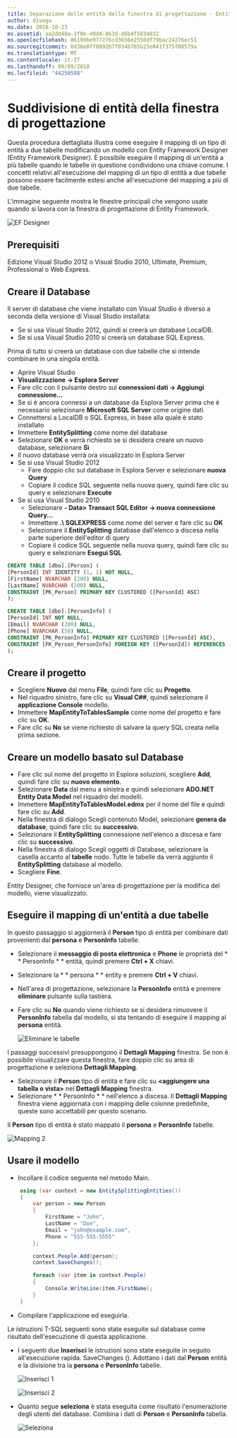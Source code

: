 ```yaml
---
title: Separazione delle entità della finestra di progettazione - Entity Framework 6
author: divega
ms.date: 2016-10-23
ms.assetid: aa2dd48a-1f0e-49dd-863d-d6b4f5834832
ms.openlocfilehash: 06199be977276cd3656e2550df79bac24276ec51
ms.sourcegitcommit: 0d36e8ff0892b7f034b765b15e041f375f88579a
ms.translationtype: MT
ms.contentlocale: it-IT
ms.lasthandoff: 09/09/2018
ms.locfileid: "44250598"
---
```

# <a name="designer-entity-splitting"></a>Suddivisione di entità della finestra di progettazione
Questa procedura dettagliata illustra come eseguire il mapping di un tipo di entità a due tabelle modificando un modello con Entity Framework Designer (Entity Framework Designer). È possibile eseguire il mapping di un'entità a più tabelle quando le tabelle in questione condividono una chiave comune. I concetti relativi all'esecuzione del mapping di un tipo di entità a due tabelle possono essere facilmente estesi anche all'esecuzione del mapping a più di due tabelle.

L'immagine seguente mostra le finestre principali che vengono usate quando si lavora con la finestra di progettazione di Entity Framework.

![EF Designer](~/ef6/media/efdesigner.png)

## <a name="prerequisites"></a>Prerequisiti

Edizione Visual Studio 2012 o Visual Studio 2010, Ultimate, Premium, Professional o Web Express.

## <a name="create-the-database"></a>Creare il Database

Il server di database che viene installato con Visual Studio è diverso a seconda della versione di Visual Studio installata:

-   Se si usa Visual Studio 2012, quindi si creerà un database LocalDB.
-   Se si usa Visual Studio 2010 si creerà un database SQL Express.

Prima di tutto si creerà un database con due tabelle che si intende combinare in una singola entità.

-   Aprire Visual Studio
-   **Visualizzazione -&gt; Esplora Server**
-   Fare clic con il pulsante destro sul **connessioni dati -&gt; Aggiungi connessione...**
-   Se si è ancora connessi a un database da Esplora Server prima che è necessario selezionare **Microsoft SQL Server** come origine dati
-   Connettersi a LocalDB o SQL Express, in base alla quale è stato installato
-   Immettere **EntitySplitting** come nome del database
-   Selezionare **OK** e verrà richiesto se si desidera creare un nuovo database, selezionare **Sì**
-   Il nuovo database verrà ora visualizzato in Esplora Server
-   Se si usa Visual Studio 2012
    -   Fare doppio clic sul database in Esplora Server e selezionare **nuova Query**
    -   Copiare il codice SQL seguente nella nuova query, quindi fare clic su query e selezionare **Execute**
-   Se si usa Visual Studio 2010
    -   Selezionare **- Data&gt; Transact SQL Editor -&gt; nuova connessione Query...**
    -   Immettere **.\\ SQLEXPRESS** come nome del server e fare clic su **OK**
    -   Selezionare il **EntitySplitting** database dall'elenco a discesa nella parte superiore dell'editor di query
    -   Copiare il codice SQL seguente nella nuova query, quindi fare clic su query e selezionare **Esegui SQL**

``` SQL
CREATE TABLE [dbo].[Person] (
[PersonId] INT IDENTITY (1, 1) NOT NULL,
[FirstName] NVARCHAR (200) NULL,
[LastName] NVARCHAR (200) NULL,
CONSTRAINT [PK_Person] PRIMARY KEY CLUSTERED ([PersonId] ASC)
);

CREATE TABLE [dbo].[PersonInfo] (
[PersonId] INT NOT NULL,
[Email] NVARCHAR (200) NULL,
[Phone] NVARCHAR (50) NULL,
CONSTRAINT [PK_PersonInfo] PRIMARY KEY CLUSTERED ([PersonId] ASC),
CONSTRAINT [FK_Person_PersonInfo] FOREIGN KEY ([PersonId]) REFERENCES [dbo].[Person] ([PersonId]) ON DELETE CASCADE
);
```

## <a name="create-the-project"></a>Creare il progetto

-   Scegliere **Nuovo** dal menu **File**, quindi fare clic su **Progetto**.
-   Nel riquadro sinistro, fare clic su **Visual C#\#**, quindi selezionare il **applicazione Console** modello.
-   Immettere **MapEntityToTablesSample** come nome del progetto e fare clic su **OK**.
-   Fare clic su **No** se viene richiesto di salvare la query SQL creata nella prima sezione.

## <a name="create-a-model-based-on-the-database"></a>Creare un modello basato sul Database

-   Fare clic sul nome del progetto in Esplora soluzioni, scegliere **Add**, quindi fare clic su **nuovo elemento**.
-   Selezionare **Data** dal menu a sinistra e quindi selezionare **ADO.NET Entity Data Model** nel riquadro dei modelli.
-   Immettere **MapEntityToTablesModel.edmx** per il nome del file e quindi fare clic su **Add**.
-   Nella finestra di dialogo Scegli contenuto Model, selezionare **genera da database**, quindi fare clic su **successivo.**
-   Selezionare il **EntitySplitting** connessione nell'elenco a discesa e fare clic su **successivo**.
-   Nella finestra di dialogo Scegli oggetti di Database, selezionare la casella accanto al **tabelle** nodo.
    Tutte le tabelle da verrà aggiunto il **EntitySplitting** database al modello.
-   Scegliere **Fine**.

Entity Designer, che fornisce un'area di progettazione per la modifica del modello, viene visualizzato.

## <a name="map-an-entity-to-two-tables"></a>Eseguire il mapping di un'entità a due tabelle

In questo passaggio si aggiornerà il **Person** tipo di entità per combinare dati provenienti dal **persona** e **PersonInfo** tabelle.

-   Selezionare il **messaggio di posta elettronica** e **Phone** le proprietà del * * PersonInfo * * entità, quindi premere **Ctrl + X** chiavi.
-   Selezionare la * * persona * * entity e premere **Ctrl + V** chiavi.
-   Nell'area di progettazione, selezionare la **PersonInfo** entità e premere **eliminare** pulsante sulla tastiera.
-   Fare clic su **No** quando viene richiesto se si desidera rimuovere il **PersonInfo** tabella dal modello, si sta tentando di eseguire il mapping al **persona** entità.

    ![Eliminare le tabelle](~/ef6/media/deletetables.png)

I passaggi successivi presuppongono il **Dettagli Mapping** finestra. Se non è possibile visualizzare questa finestra, fare doppio clic su area di progettazione e seleziona **Dettagli Mapping**.

-   Selezionare il **Person** tipo di entità e fare clic su **&lt;aggiungere una tabella o vista&gt;** nel **Dettagli Mapping** finestra.
-   Selezionare * * PersonInfo * * nell'elenco a discesa.
    Il **Dettagli Mapping** finestra viene aggiornata con i mapping delle colonne predefinite, queste sono accettabili per questo scenario.

Il **Person** tipo di entità è stato mappato il **persona** e **PersonInfo** tabelle.

![Mapping 2](~/ef6/media/mapping2.png)

## <a name="use-the-model"></a>Usare il modello

-   Incollare il codice seguente nel metodo Main.

``` csharp
    using (var context = new EntitySplittingEntities())
    {
        var person = new Person
        {
            FirstName = "John",
            LastName = "Doe",
            Email = "john@example.com",
            Phone = "555-555-5555"
        };

        context.People.Add(person);
        context.SaveChanges();

        foreach (var item in context.People)
        {
            Console.WriteLine(item.FirstName);
        }
    }
```

-   Compilare l'applicazione ed eseguirla.

Le istruzioni T-SQL seguenti sono state eseguite sul database come risultato dell'esecuzione di questa applicazione. 

-   I seguenti due **Inserisci** le istruzioni sono state eseguite in seguito all'esecuzione rapida. SaveChanges (). Adottano i dati dal **Person** entità e la divisione tra la **persona** e **PersonInfo** tabelle.

    ![Inserisci 1](~/ef6/media/insert1.png)

    ![Inserisci 2](~/ef6/media/insert2.png)
-   Quanto segue **seleziona** è stata eseguita come risultato l'enumerazione degli utenti del database. Combina i dati di **Person** e **PersonInfo** tabella.

    ![Seleziona](~/ef6/media/select.png)
